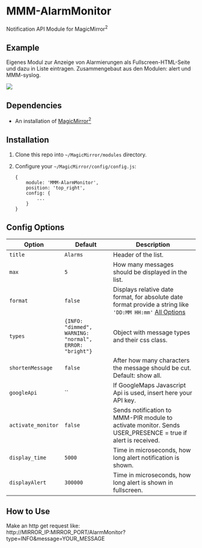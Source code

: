 # MMM-AlarmMonitor
Notification API Module for MagicMirror<sup>2</sup>

## Example

Eigenes Modul zur Anzeige von Alarmierungen als Fullscreen-HTML-Seite und dazu in Liste eintragen.
Zusammengebaut aus den Modulen: alert und MMM-syslog.

![](https://forum.magicmirror.builders/uploads/files/1473753516823-syslog-icon-4.jpg)

## Dependencies
  * An installation of [MagicMirror<sup>2</sup>](https://github.com/MichMich/MagicMirror)

## Installation
 1. Clone this repo into `~/MagicMirror/modules` directory.
 2. Configure your `~/MagicMirror/config/config.js`:

    ```
    {
        module: 'MMM-AlarmMonitor',
        position: 'top_right',
        config: {
            ...
        }
    }
    ```

## Config Options
| **Option** | **Default** | **Description** |
| --- | --- | --- |
| `title` | `Alarms` | Header of the list. |
| `max` | `5` | How many messages should be displayed in the list. |
| `format` | `false` | Displays relative date format, for absolute date format provide a string like `'DD:MM HH:mm'` [All Options](http://momentjs.com/docs/#/displaying/format/) |
| `types` | `{INFO: "dimmed", WARNING: "normal", ERROR: "bright"}` | Object with message types and their css class. |
| `shortenMessage` | `false` | After how many characters the message should be cut. Default: show all. |
| `googleApi` | `` | If GoogleMaps Javascript Api is used, insert here your API key. |
| `activate_monitor` | `false` | Sends notification to MMM-PIR module to activate monitor. Sends USER_PRESENCE = true if alert is received. |
| `display_time` | `5000` | Time in microseconds, how long alert notification is shown. |
| `displayAlert` | `300000` | Time in microseconds, how long alert is shown in fullscreen. |


## How to Use
Make an http get request like:
  http://MIRROR_IP:MIRROR_PORT/AlarmMonitor?type=INFO&message=YOUR_MESSAGE
